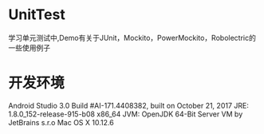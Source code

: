 # UnitTest
学习单元测试中,Demo有关于JUnit，Mockito，PowerMockito，Robolectric的一些使用例子

# 开发环境
Android Studio 3.0
Build #AI-171.4408382, built on October 21, 2017
JRE: 1.8.0_152-release-915-b08 x86_64
JVM: OpenJDK 64-Bit Server VM by JetBrains s.r.o
Mac OS X 10.12.6
